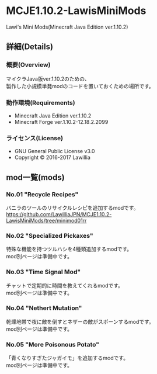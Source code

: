 # MCJE1.10.2-LawisMiniMods  
  
Lawi's Mini Mods(Minecraft Java Edition ver.1.10.2)  
  
## 詳細(Details)  
  
### 概要(Overview)  
マイクラJava版ver.1.10.2のための、  
製作した小規模単発modのコードを置いておくための場所です。  
  
### 動作環境(Requirements)  　
* Minecraft Java Edition ver.1.10.2  
* Minecraft Forge ver.1.10.2-12.18.2.2099  
  
### ライセンス(License)  
* GNU General Public License v3.0  
* Copyright © 2016-2017 Lawillia  
  
## mod一覧(mods)  
  
### No.01 "Recycle Recipes"  
  
バニラのツールのリサイクルレシピを追加するmodです。  
<https://github.com/LawilliaJPN/MCJE1.10.2-LawisMiniMods/tree/minimod01rr>  
  
### No.02 "Specialized Pickaxes"  
  
特殊な機能を持つツルハシを4種類追加するmodです。  
mod別ページは準備中です。  
  
### No.03 "Time Signal Mod"  
  
チャットで定期的に時間を教えてくれるmodです。  
mod別ページは準備中です。  
  
### No.04 "Nethert Mutation"  
  
乾燥地帯で夜に敵を倒すとネザーの敵がスポーンするmodです。  
mod別ページは準備中です。  
  
### No.05 "More Poisonous Potato"  
  
「青くなりすぎたジャガイモ」を追加するmodです。  
mod別ページは準備中です。  
  
